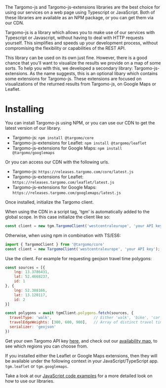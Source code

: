 The Targomo-js and Targomo-js-extensions libraries are the best choice for using our services on a web page using Typescript or JavaScript.
Both of these libraries are available as an NPM package, or you can get them via our CDN.

Targomo-js is a library which allows you to make use of our services with Typescript or Javascript, without having to deal with HTTP requests yourself.
This simplifies and speeds up your development process, without compromising the flexibility or capabilities of the REST API.

This library can be used on its own just fine. However, there is a good chance that you'll want to visualize the results we provide on a map of some sorts. To help you with this, we developed a secondary library: Targomo-js-extensions. As the name suggests, this is an optional libary which contains some extensions for Targomo-js. 
These extensions are focused on visualizations of the returned results from Targomo-js, on Google Maps or Leaflet.

# Installing
You can install Targomo-js using NPM, or you can use our CDN to get the latest version of our library.

- Targomo-js: `npm install @targomo/core`
- Targomo-js-extensions for Leaflet: `npm install @targomo/leaflet`
- Targomo-js-extensions for Google Maps: `npm install @targomo/googlemaps`


Or you can access our CDN with the following urls.

- Targomo-js: `https://releases.targomo.com/core/latest.js`
- Targomo-js-extensions for Leaflet: `https://releases.targomo.com/leaflet/latest.js`
- Targomo-js-extensions for Google Maps: `https://releases.targomo.com/googlemaps/latest.js`

Once installed, initialize the Targomo client.

When using the CDN in a script tag, 'tgm' is automatically added to the global scope.
In this case initialize the client like so:
``` js
const client = new tgm.TargomoClient('westcentraleurope', 'your API key');
```

Otherwise, when using npm in combination with TS/ES6:
``` js
import { TargomoClient } from '@targomo/core' 
const client = new TargomoClient('westcentraleurope', 'your API key');
```

Use the client. For example for requesting geojson travel time polygons:

``` js
const sources = [{ 
    lng: 13.3786431, 
    lat: 52.4668237, 
    id: 1
}, {
    lng: 52.388166,
    lat: 13.120117,
    id: 2
}]

const polygons = await tgmClient.polygons.fetch(sources, {
  travelType: 'walk',                   // Either 'walk', 'bike', 'car' or 'transit'
  travelEdgeWeights: [300, 600, 900],   // Array of distinct travel times in seconds
  serializer: 'geojson'               
})
```

Get your own Targomo API key [here](https://targomo.com/developers/pricing/), and check out our [availability map](https://targomo.com/developers/resources/coverage/), to see which regions you can choose from.

If you installed either the Leaflet or Google Maps extensions, then they will be available under the following context in your JavaScript/TypeScript app.
`tgm.leaflet` or `tgm.googlemaps`.

Take a look at our [JavaScript code examples](https://targomo.com/developers/libraries/javascript/code_example/) for a more detailed look on how to use our libraries.
